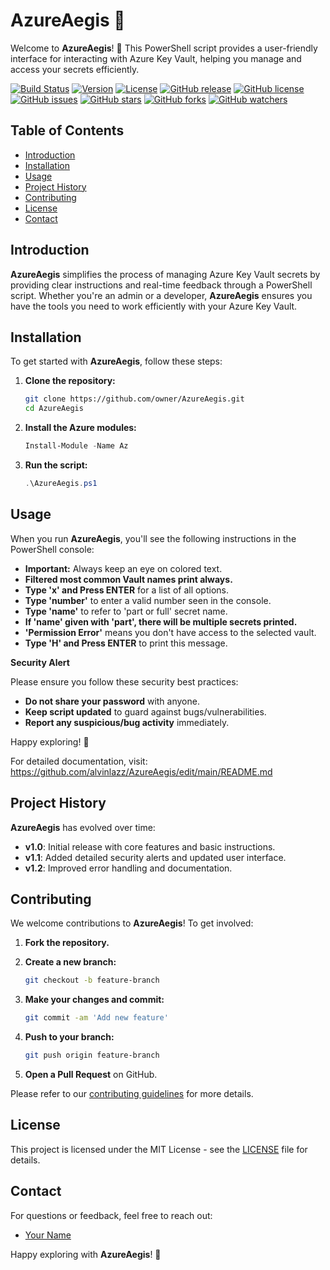 # AzureAegis 🚀

Welcome to **AzureAegis**! 🎉 This PowerShell script provides a user-friendly interface for interacting with Azure Key Vault, helping you manage and access your secrets efficiently.

[![Build Status](https://img.shields.io/github/workflow/status/owner/AzureAegis/CI)](https://github.com/owner/AzureAegis/actions)
[![Version](https://img.shields.io/github/tag/owner/AzureAegis.svg)](https://github.com/owner/AzureAegis/tags)
[![License](https://img.shields.io/github/license/owner/AzureAegis.svg)](https://github.com/owner/AzureAegis/blob/main/LICENSE)
[![GitHub release](https://img.shields.io/github/v/release/AzureAegis/retro?color=blue&label=release)]()
[![GitHub license](https://img.shields.io/github/license/AzureAegis/retro?color=green)]()
[![GitHub issues](https://img.shields.io/github/issues/AzureAegis/retro?color=red)]()
[![GitHub stars](https://img.shields.io/github/stars/AzureAegis/retro?color=yellow)]()
[![GitHub forks](https://img.shields.io/github/forks/AzureAegis/retro?color=orange)]()
[![GitHub watchers](https://img.shields.io/github/watchers/AzureAegis/retro?color=blue)]()

## Table of Contents

- [Introduction](#introduction)
- [Installation](#installation)
- [Usage](#usage)
- [Project History](#project-history)
- [Contributing](#contributing)
- [License](#license)
- [Contact](#contact)

## Introduction

**AzureAegis** simplifies the process of managing Azure Key Vault secrets by providing clear instructions and real-time feedback through a PowerShell script. Whether you're an admin or a developer, **AzureAegis** ensures you have the tools you need to work efficiently with your Azure Key Vault.

## Installation

To get started with **AzureAegis**, follow these steps:

1. **Clone the repository:**

    ```bash
    git clone https://github.com/owner/AzureAegis.git
    cd AzureAegis
    ```

2. **Install the Azure modules:**

    ```powershell
    Install-Module -Name Az
    ```

3. **Run the script:**

    ```powershell
    .\AzureAegis.ps1
    ```

## Usage

When you run **AzureAegis**, you'll see the following instructions in the PowerShell console:

- **Important:** Always keep an eye on colored text.
- **Filtered most common Vault names print always.**
- **Type 'x' and Press ENTER** for a list of all options.
- **Type 'number'** to enter a valid number seen in the console.
- **Type 'name'** to refer to 'part or full' secret name.
- **If 'name' given with 'part', there will be multiple secrets printed.**
- **'Permission Error'** means you don't have access to the selected vault.
- **Type 'H' and Press ENTER** to print this message.

**Security Alert**

Please ensure you follow these security best practices:

- **Do not share your password** with anyone.
- **Keep script updated** to guard against bugs/vulnerabilities.
- **Report any suspicious/bug activity** immediately.

Happy exploring! 🌟

For detailed documentation, visit: https://github.com/alvinlazz/AzureAegis/edit/main/README.md

## Project History

**AzureAegis** has evolved over time:

- **v1.0**: Initial release with core features and basic instructions.
- **v1.1**: Added detailed security alerts and updated user interface.
- **v1.2**: Improved error handling and documentation.

## Contributing

We welcome contributions to **AzureAegis**! To get involved:

1. **Fork the repository.**
2. **Create a new branch:**

    ```bash
    git checkout -b feature-branch
    ```

3. **Make your changes and commit:**

    ```bash
    git commit -am 'Add new feature'
    ```

4. **Push to your branch:**

    ```bash
    git push origin feature-branch
    ```

5. **Open a Pull Request** on GitHub.

Please refer to our [contributing guidelines](contributing.md) for more details.

## License

This project is licensed under the MIT License - see the [LICENSE](LICENSE) file for details.

## Contact

For questions or feedback, feel free to reach out:

- [Your Name](mailto:alvin@seatec.uu.me)

Happy exploring with **AzureAegis**! 🎉
